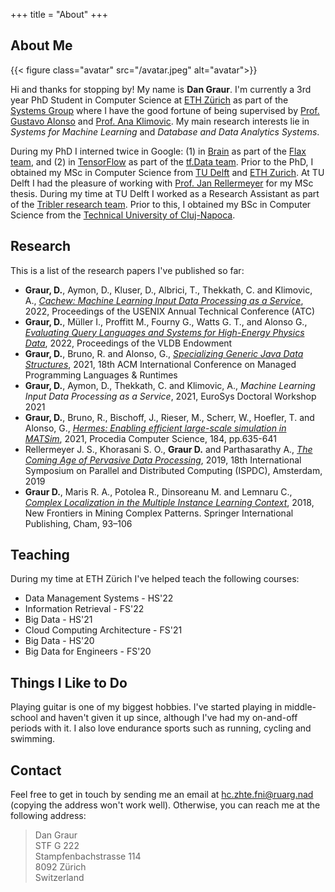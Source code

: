 +++
title = "About"
+++

## About Me 

{{< figure class="avatar" src="/avatar.jpeg" alt="avatar">}}

Hi and thanks for stopping by! My name is **Dan Graur**. I'm currently a 3rd year PhD Student in Computer Science at [ETH Zürich](https://ethz.ch/en.html) as part of the [Systems Group](https://systems.ethz.ch/) where I have the good fortune of being supervised by [Prof. Gustavo Alonso](https://people.inf.ethz.ch/alonso/) and [Prof. Ana Klimovic](https://anakli.inf.ethz.ch/). My main research interests lie in *Systems for Machine Learning* and *Database and Data Analytics Systems*.


During my PhD I interned twice in Google: (1) in [Brain](https://research.google/teams/brain/) as part of the [Flax team](https://github.com/google/flax), and (2) in [TensorFlow](https://www.tensorflow.org/) as part of the [tf.Data team](https://www.tensorflow.org/guide/data). Prior to the PhD, I obtained my MSc in Computer Science from [TU Delft](https://www.tudelft.nl/en/) and [ETH Zurich](https://ethz.ch/en.html). At TU Delft I had the pleasure of working with [Prof. Jan Rellermeyer](https://www.tudelft.nl/ewi/over-de-faculteit/afdelingen/software-technology/distributed-systems/people/jan-rellermeyer) for my MSc thesis. During my time at TU Delft I worked as a Research Assistant as part of the [Tribler research team](https://github.com/Tribler/tribler). Prior to this, I obtained my BSc in Computer Science from the [Technical University of Cluj-Napoca](https://www.utcluj.ro/en/). 

## Research

This is a list of the research papers I've published so far:

* **Graur, D.**, Aymon, D., Kluser, D., Albrici, T., Thekkath, C. and Klimovic, A., *[Cachew: Machine Learning Input Data Processing as a Service](https://www.usenix.org/conference/atc22/presentation/graur)*, 2022, Proceedings of the USENIX Annual Technical Conference (ATC)
* **Graur, D.**, Müller I., Proffitt M., Fourny G., Watts G. T., and Alonso G., *[Evaluating Query Languages and Systems for High-Energy Physics Data](https://arxiv.org/pdf/2104.12615.pdf)*, 2022, Proceedings of the VLDB Endowment
* **Graur, D.**, Bruno, R. and Alonso, G., *[Specializing Generic Java Data Structures](https://dl.acm.org/doi/10.1145/3475738.3480718)*, 2021, 18th ACM International Conference on Managed Programming Languages & Runtimes
* **Graur, D.**, Aymon, D., Thekkath, C. and Klimovic, A., *Machine Learning Input Data Processing as a Service*, 2021, EuroSys Doctoral Workshop 2021
* **Graur, D.**, Bruno, R., Bischoff, J., Rieser, M., Scherr, W., Hoefler, T. and Alonso, G., *[Hermes: Enabling efficient large-scale simulation in MATSim](https://www.sciencedirect.com/science/article/pii/S1877050921007158)*, 2021, Procedia Computer Science, 184, pp.635-641
* Rellermeyer J. S., Khorasani S. O., **Graur D.** and Parthasarathy A., *[The Coming Age of Pervasive Data Processing](https://ieeexplore.ieee.org/abstract/document/8790842)*, 2019, 18th International Symposium on Parallel and Distributed Computing (ISPDC), Amsterdam, 2019
* **Graur D.**, Maris R. A., Potolea R., Dinsoreanu M. and Lemnaru C., *[Complex Localization in the Multiple Instance Learning Context](https://link.springer.com/chapter/10.1007/978-3-319-78680-3_7)*, 2018, New Frontiers in Mining Complex Patterns. Springer International Publishing, Cham, 93–106

## Teaching

During my time at ETH Zürich I've helped teach the following courses:

* Data Management Systems - HS'22
* Information Retrieval - FS'22
* Big Data - HS'21
* Cloud Computing Architecture - FS'21
* Big Data - HS'20
* Big Data for Engineers - FS'20

## Things I Like to Do

Playing guitar is one of my biggest hobbies. I've started playing in middle-school and haven't given it up since, although I've had my on-and-off periods with it. I also love endurance sports such as running, cycling and swimming.

## Contact 

Feel free to get in touch by sending me an email at <span class="baddirection">hc.zhte.fni@ruarg.nad</span> (copying the address won't work well). Otherwise, you can reach me at the following address:

> Dan Graur  
> STF G 222  
> Stampfenbachstrasse 114  
> 8092 Zürich  
> Switzerland